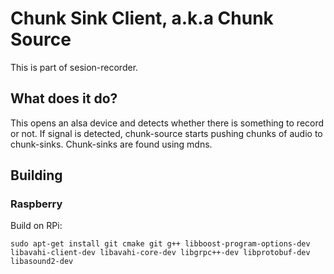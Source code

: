 # Chunk Sink Client, a.k.a Chunk Source

This is part of sesion-recorder.

## What does it do?

This opens an alsa device and detects whether there is something to record or not. If signal is detected, chunk-source starts pushing chunks of audio to chunk-sinks. Chunk-sinks are found using mdns.

## Building

### Raspberry

Build on RPi:

```
sudo apt-get install git cmake git g++ libboost-program-options-dev libavahi-client-dev libavahi-core-dev libgrpc++-dev libprotobuf-dev libasound2-dev
